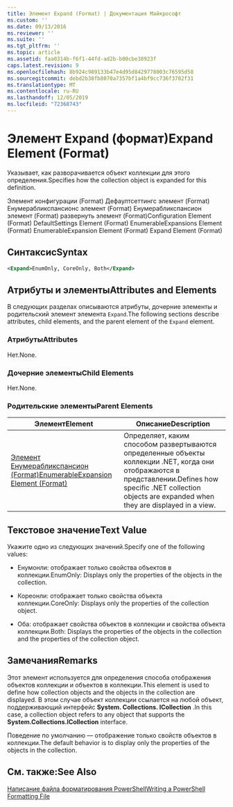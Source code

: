 ```yaml
---
title: Элемент Expand (Format) | Документация Майкрософт
ms.custom: ''
ms.date: 09/13/2016
ms.reviewer: ''
ms.suite: ''
ms.tgt_pltfrm: ''
ms.topic: article
ms.assetid: faa0314b-f6f1-44fd-ad2b-b00cbe38923f
caps.latest.revision: 9
ms.openlocfilehash: 8b924c989133b47e4d95d8429778003c76595d58
ms.sourcegitcommit: debd2b38fb8070a7357bf1a4bf9cc736f3702f31
ms.translationtype: MT
ms.contentlocale: ru-RU
ms.lasthandoff: 12/05/2019
ms.locfileid: "72368743"
---
```

# <a name="expand-element-format"></a><span data-ttu-id="caad0-102">Элемент Expand (формат)</span><span class="sxs-lookup"><span data-stu-id="caad0-102">Expand Element (Format)</span></span>

<span data-ttu-id="caad0-103">Указывает, как разворачивается объект коллекции для этого определения.</span><span class="sxs-lookup"><span data-stu-id="caad0-103">Specifies how the collection object is expanded for this definition.</span></span>

<span data-ttu-id="caad0-104">Элемент конфигурации (Format) Дефаултсеттингс элемент (Format) Енумерабликспансионс элемент (Format) Енумерабликспансион элемент (Format) развернуть элемент (Format)</span><span class="sxs-lookup"><span data-stu-id="caad0-104">Configuration Element (Format) DefaultSettings Element (Format) EnumerableExpansions Element (Format) EnumerableExpansion Element (Format) Expand Element (Format)</span></span>

## <a name="syntax"></a><span data-ttu-id="caad0-105">Синтаксис</span><span class="sxs-lookup"><span data-stu-id="caad0-105">Syntax</span></span>

```xml
<Expand>EnumOnly, CoreOnly, Both</Expand>
```

## <a name="attributes-and-elements"></a><span data-ttu-id="caad0-106">Атрибуты и элементы</span><span class="sxs-lookup"><span data-stu-id="caad0-106">Attributes and Elements</span></span>

<span data-ttu-id="caad0-107">В следующих разделах описываются атрибуты, дочерние элементы и родительский элемент элемента `Expand`.</span><span class="sxs-lookup"><span data-stu-id="caad0-107">The following sections describe attributes, child elements, and the parent element of the `Expand` element.</span></span>

### <a name="attributes"></a><span data-ttu-id="caad0-108">Атрибуты</span><span class="sxs-lookup"><span data-stu-id="caad0-108">Attributes</span></span>

<span data-ttu-id="caad0-109">Нет.</span><span class="sxs-lookup"><span data-stu-id="caad0-109">None.</span></span>

### <a name="child-elements"></a><span data-ttu-id="caad0-110">Дочерние элементы</span><span class="sxs-lookup"><span data-stu-id="caad0-110">Child Elements</span></span>

<span data-ttu-id="caad0-111">Нет.</span><span class="sxs-lookup"><span data-stu-id="caad0-111">None.</span></span>

### <a name="parent-elements"></a><span data-ttu-id="caad0-112">Родительские элементы</span><span class="sxs-lookup"><span data-stu-id="caad0-112">Parent Elements</span></span>

|<span data-ttu-id="caad0-113">Элемент</span><span class="sxs-lookup"><span data-stu-id="caad0-113">Element</span></span>|<span data-ttu-id="caad0-114">Описание</span><span class="sxs-lookup"><span data-stu-id="caad0-114">Description</span></span>|
|-------------|-----------------|
|[<span data-ttu-id="caad0-115">Элемент Енумерабликспансион (Format)</span><span class="sxs-lookup"><span data-stu-id="caad0-115">EnumerableExpansion Element (Format)</span></span>](./enumerableexpansion-element-format.md)|<span data-ttu-id="caad0-116">Определяет, каким способом развертываются определенные объекты коллекции .NET, когда они отображаются в представлении.</span><span class="sxs-lookup"><span data-stu-id="caad0-116">Defines how specific .NET collection objects are expanded when they are displayed in a view.</span></span>|

## <a name="text-value"></a><span data-ttu-id="caad0-117">Текстовое значение</span><span class="sxs-lookup"><span data-stu-id="caad0-117">Text Value</span></span>

<span data-ttu-id="caad0-118">Укажите одно из следующих значений.</span><span class="sxs-lookup"><span data-stu-id="caad0-118">Specify one of the following values:</span></span>

- <span data-ttu-id="caad0-119">Енумонли: отображает только свойства объектов в коллекции.</span><span class="sxs-lookup"><span data-stu-id="caad0-119">EnumOnly: Displays only the properties of the objects in the collection.</span></span>

- <span data-ttu-id="caad0-120">Кореонли: отображает только свойства объекта коллекции.</span><span class="sxs-lookup"><span data-stu-id="caad0-120">CoreOnly: Displays only the properties of the collection object.</span></span>

- <span data-ttu-id="caad0-121">Оба: отображает свойства объектов в коллекции и свойства объекта коллекции.</span><span class="sxs-lookup"><span data-stu-id="caad0-121">Both: Displays the properties of the objects in the collection and the properties of the collection object.</span></span>

## <a name="remarks"></a><span data-ttu-id="caad0-122">Замечания</span><span class="sxs-lookup"><span data-stu-id="caad0-122">Remarks</span></span>

<span data-ttu-id="caad0-123">Этот элемент используется для определения способа отображения объектов коллекции и объектов в коллекции.</span><span class="sxs-lookup"><span data-stu-id="caad0-123">This element is used to define how collection objects and the objects in the collection are displayed.</span></span> <span data-ttu-id="caad0-124">В этом случае объект коллекции ссылается на любой объект, поддерживающий интерфейс **System. Collections. ICollection** .</span><span class="sxs-lookup"><span data-stu-id="caad0-124">In this case, a collection object refers to any object that supports the  **System.Collections.ICollection** interface.</span></span>

<span data-ttu-id="caad0-125">Поведение по умолчанию — отображение только свойств объектов в коллекции.</span><span class="sxs-lookup"><span data-stu-id="caad0-125">The default behavior is to display only the properties of the objects in the collection.</span></span>

## <a name="see-also"></a><span data-ttu-id="caad0-126">См. также:</span><span class="sxs-lookup"><span data-stu-id="caad0-126">See Also</span></span>

[<span data-ttu-id="caad0-127">Написание файла форматирования PowerShell</span><span class="sxs-lookup"><span data-stu-id="caad0-127">Writing a PowerShell Formatting File</span></span>](./writing-a-powershell-formatting-file.md)
